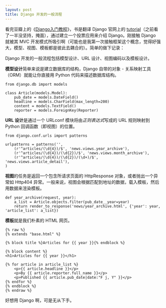 ```yaml
---
layout: post
title: Django 开发的一般流程
---
```

看完豆瓣上的《[Django入门教程](http://read.douban.com/ebook/284513/)》，书是翻译 Django 官网上的 [tutorial](https://docs.djangoproject.com/en/1.5/intro/tutorial01/)（之前看了一半没坚持，掩面），通过建立一个投票应用来介绍 Django。刚接触 Django 就被其 MVC 开发模式所吸引啊（可能也是我第一次接触框架这个概念，觉得好强大，模型、视图、模板都是彼此去耦合的）。简单的做下记录：

Django 开发的一般流程包括模型设计、URL 设计、视图编码以及模板设计。

**模型设计**简单来说是建立数据库的结构，Django 自带的对象 - 关系映射工具（ORM）就能让你直接用 Python 代码来描述数据库结构。

    from django.db import models
    
    class Article(models.Model):
        pub_date = models.DateField()
        headline = models.CharField(max_length=200)
        content = models.TextField()
        reporter = models.ForeignKey(Reporter)
        
**URL 设计**是通过一个 URLconf 模块将由*正则表达式*写成的 URL 规则映射到 Python 回调函数（即视图）的位置。

    from django.conf.urls import patterns
    
    urlpatterns = patterns('',
        (r'^articles/(\d{4})/$', 'news.views.year_archive'),
        (r'^articles/(\d{4})/(\d{2})/$', 'news.views.month_archive'),
        (r'^articles/(\d{4})/(\d{2})/(\d+)/$', 'news.views.article_detail'),
    )
    
**视图**的任务是返回一个包含所请求页面的 HttpResponse 对象，或者抛出一个异常如 Http404 异常。一般来说，视图会根据匹配到地址的数据，载入模板，然后用数据来渲染模板。

    def year_archive(request, year):
        a_list = Article.objects.filter(pub_date__year=year)
        return render_to_response('news/year_archive.html', {'year': year, 'article_list': a_list})
          
**模板**就是我们朴素的 HTML 网页。

    {% raw %}
    {% extends "base.html" %}
    
    {% block title %}Articles for {{ year }}{% endblock %}
    
    {% block content %}
    <h1>Articles for {{ year }}</h1>
    
    {% for article in article_list %}
        <p>{{ article.headline }}</p>
        <p>By {{ article.reporter.full_name }}</p>
        <p>Published {{ article.pub_date|date:"F j, Y" }}</p>
    {% endfor %}
    {% endblock %}
    {% endraw %}
        
好想用 Django 啊，可是无从下手。
